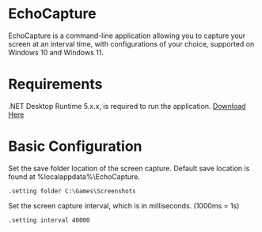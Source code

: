# EchoCapture

EchoCapture is a command-line application allowing you to capture your screen at an
interval time, with configurations of your choice, supported on Windows 10 and Windows 11.

# Requirements

.NET Desktop Runtime 5.x.x, is required to run the application.
[Download Here](https://dotnet.microsoft.com/en-us/download/dotnet/5.0)

# Basic Configuration

Set the save folder location of the screen capture.
Default save location is found at %localappdata%\EchoCapture.
```
.setting folder C:\Games\Screenshots
```

Set the screen capture interval, which is in milliseconds. (1000ms = 1s)
```
.setting interval 40000
```
